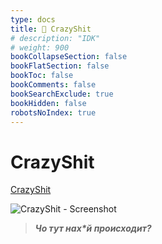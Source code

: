 ```yaml
---
type: docs
title: 🔷 CrazyShit
# description: "IDK"
# weight: 900
bookCollapseSection: false
bookFlatSection: false
bookToc: false
bookComments: false
bookSearchExclude: true
bookHidden: false
robotsNoIndex: true
---
```


# CrazyShit

[CrazyShit](https://crazyshit.com/?nt)

![CrazyShit - Screenshot](@img/crazyshit-screenshot.avif)

> _**Чо тут нах\*й происходит?**_
